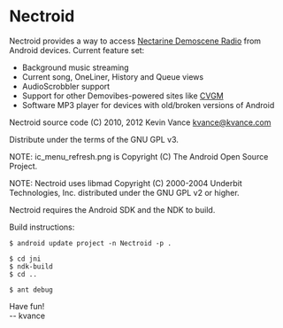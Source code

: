 Nectroid
========
Nectroid provides a way to access
[Nectarine Demoscene Radio](https://www.scenemusic.net/demovibes/) from Android
devices.  Current feature set:

 * Background music streaming
 * Current song, OneLiner, History and Queue views
 * AudioScrobbler support
 * Support for other Demovibes-powered sites like
   [CVGM](http://www.cvgm.net/demovibes/)
 * Software MP3 player for devices with old/broken versions of Android

Nectroid source code
(C) 2010, 2012 Kevin Vance <kvance@kvance.com>

Distribute under the terms of the GNU GPL v3.


NOTE: ic\_menu\_refresh.png is Copyright (C) The Android Open Source
      Project.

NOTE: Nectroid uses libmad Copyright (C) 2000-2004 Underbit Technologies, Inc.
      distributed under the GNU GPL v2 or higher.


Nectroid requires the Android SDK and the NDK to build.


Build instructions:

    $ android update project -n Nectroid -p .

    $ cd jni
    $ ndk-build
    $ cd ..

    $ ant debug


Have fun!  
-- kvance
